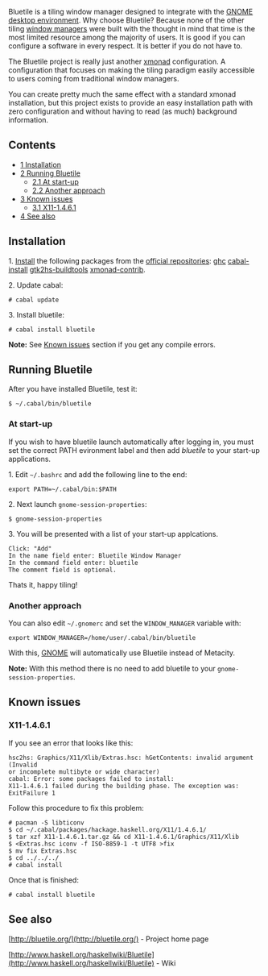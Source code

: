 Bluetile is a tiling window manager designed to integrate with the [GNOME](/index.php/GNOME "GNOME") [desktop environment](/index.php/Desktop_environment "Desktop environment"). Why choose Bluetile? Because none of the other tiling [window managers](/index.php/Window_managers "Window managers") were built with the thought in mind that time is the most limited resource among the majority of users. It is good if you can configure a software in every respect. It is better if you do not have to.

The Bluetile project is really just another [xmonad](/index.php/Xmonad "Xmonad") configuration. A configuration that focuses on making the tiling paradigm easily accessible to users coming from traditional window managers.

You can create pretty much the same effect with a standard xmonad installation, but this project exists to provide an easy installation path with zero configuration and without having to read (as much) background information.

## Contents

*   [1 Installation](#Installation)
*   [2 Running Bluetile](#Running_Bluetile)
    *   [2.1 At start-up](#At_start-up)
    *   [2.2 Another approach](#Another_approach)
*   [3 Known issues](#Known_issues)
    *   [3.1 X11-1.4.6.1](#X11-1.4.6.1)
*   [4 See also](#See_also)

## Installation

1\. [Install](/index.php/Install "Install") the following packages from the [official repositories](/index.php/Official_repositories "Official repositories"): [ghc](https://www.archlinux.org/packages/?name=ghc) [cabal-install](https://www.archlinux.org/packages/?name=cabal-install) [gtk2hs-buildtools](https://www.archlinux.org/packages/?name=gtk2hs-buildtools) [xmonad-contrib](https://www.archlinux.org/packages/?name=xmonad-contrib).

2\. Update cabal:

```
# cabal update

```

3\. Install bluetile:

```
# cabal install bluetile

```

**Note:** See [Known issues](#Known_issues) section if you get any compile errors.

## Running Bluetile

After you have installed Bluetile, test it:

```
$ ~/.cabal/bin/bluetile

```

### At start-up

If you wish to have bluetile launch automatically after logging in, you must set the correct PATH evironment label and then add *bluetile* to your start-up applications.

1\. Edit `~/.bashrc` and add the following line to the end:

```
export PATH=~/.cabal/bin:$PATH

```

2\. Next launch `gnome-session-properties`:

```
$ gnome-session-properties

```

3\. You will be presented with a list of your start-up applcations.

```
Click: "Add"
In the name field enter: Bluetile Window Manager
In the command field enter: bluetile
The comment field is optional.

```

Thats it, happy tiling!

### Another approach

You can also edit `~/.gnomerc` and set the `WINDOW_MANAGER` variable with:

```
export WINDOW_MANAGER=/home/user/.cabal/bin/bluetile

```

With this, [GNOME](/index.php/GNOME "GNOME") will automatically use Bluetile instead of Metacity.

**Note:** With this method there is no need to add bluetile to your `gnome-session-properties`.

## Known issues

### X11-1.4.6.1

If you see an error that looks like this:

```
hsc2hs: Graphics/X11/Xlib/Extras.hsc: hGetContents: invalid argument (Invalid 
or incomplete multibyte or wide character) 
cabal: Error: some packages failed to install: 
X11-1.4.6.1 failed during the building phase. The exception was: 
ExitFailure 1 

```

Follow this procedure to fix this problem:

```
# pacman -S libticonv
$ cd ~/.cabal/packages/hackage.haskell.org/X11/1.4.6.1/
$ tar xzf X11-1.4.6.1.tar.gz && cd X11-1.4.6.1/Graphics/X11/Xlib
$ <Extras.hsc iconv -f ISO-8859-1 -t UTF8 >fix
$ mv fix Extras.hsc
$ cd ../../../
# cabal install

```

Once that is finished:

```
# cabal install bluetile

```

## See also

[http://bluetile.org/](http://bluetile.org/) - Project home page

[http://www.haskell.org/haskellwiki/Bluetile](http://www.haskell.org/haskellwiki/Bluetile) - Wiki